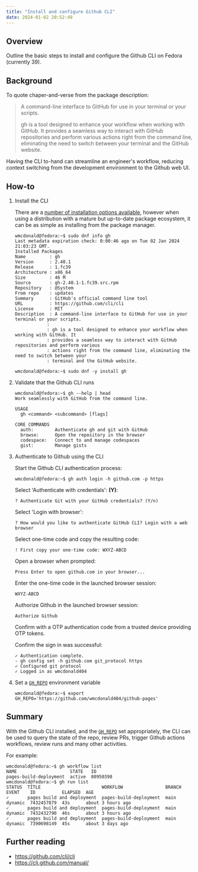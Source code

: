 ```yaml
---
title: "Install and configure Github CLI"
date: 2024-01-02 20:52:49
---
```


## Overview
Outline the basic steps to install and configure the Github CLI on Fedora (currently 39).

## Background
To quote chaper-and-verse from the package description:

> A command-line interface to GitHub for use in your terminal or your scripts.
>
> gh is a tool designed to enhance your workflow when working with GitHub. It provides a seamless way to interact with GitHub repositories and perform various actions right from the command line, eliminating the need to switch between your terminal and the GitHub website.

Having the CLI to-hand can streamline an engineer's workflow, reducing context switching from the development environment to the Github web UI.

## How-to
1. Install the CLI

    There are a [number of installation options available](https://github.com/cli/cli#installation), however when using a distribution with a mature but up-to-date package ecosystem, it can be as simple as installing from the package manager.

    ```
    wmcdonald@fedora:~$ sudo dnf info gh
    Last metadata expiration check: 0:00:46 ago on Tue 02 Jan 2024 21:03:23 GMT.
    Installed Packages
    Name         : gh
    Version      : 2.40.1
    Release      : 1.fc39
    Architecture : x86_64
    Size         : 46 M
    Source       : gh-2.40.1-1.fc39.src.rpm
    Repository   : @System
    From repo    : updates
    Summary      : GitHub's official command line tool
    URL          : https://github.com/cli/cli
    License      : MIT
    Description  : A command-line interface to GitHub for use in your terminal or your scripts.
                : 
                : gh is a tool designed to enhance your workflow when working with GitHub. It
                : provides a seamless way to interact with GitHub repositories and perform various
                : actions right from the command line, eliminating the need to switch between your
                : terminal and the GitHub website.

    wmcdonald@fedora:~$ sudo dnf -y install gh
    ```

2. Validate that the Github CLI runs

    ```
    wmcdonald@fedora:~$ gh --help | head
    Work seamlessly with GitHub from the command line.

    USAGE
      gh <command> <subcommand> [flags]

    CORE COMMANDS
      auth:        Authenticate gh and git with GitHub
      browse:      Open the repository in the browser
      codespace:   Connect to and manage codespaces
      gist:        Manage gists
    ```

3. Authenticate to Github using the CLI

    Start the Github CLI authentication process:
    ```
    wmcdonald@fedora:~$ gh auth login -h github.com -p https
    ```
    Select 'Authenticate with credentials': **(Y)**:
    ```
    ? Authenticate Git with your GitHub credentials? (Y/n) 
    ```
    Select 'Login with browser':
    ```
    ? How would you like to authenticate GitHub CLI? Login with a web browser
    ```
    Select one-time code and copy the resulting code:
    ```
    ! First copy your one-time code: WXYZ-ABCD
    ```
    Open a browser when prompted:
    ```
    Press Enter to open github.com in your browser... 
    ```
    Enter the one-time code in the launched browser session:
    ```
    WXYZ-ABCD
    ```
    Authorize Github in the launched browser session:
    ```
    Authorize Github
    ```
    Confirm with a OTP authentication code from a trusted device providing OTP tokens.

    Confirm the sign in was successful:
    ```
    ✓ Authentication complete.
    - gh config set -h github.com git_protocol https
    ✓ Configured git protocol
    ✓ Logged in as wmcdonald404
    ```

4. Set a [`GH_REPO`](https://cli.github.com/manual/gh_help_environment) environment variable

    ```
    wmcdonald@fedora:~$ export GH_REPO='https://github.com/wmcdonald404/github-pages' 
    ```

## Summary
With the Github CLI installed, and the [`GH_REPO`](https://cli.github.com/manual/gh_help_environment) set appropriately, the CLI can be used to query the state of the repo, review PRs, trigger Github actions workflows, review runs and many other activities.

For example:

```
wmcdonald@fedora:~$ gh workflow list
NAME                    STATE   ID      
pages-build-deployment  active  80950398
wmcdonald@fedora:~$ gh run list
STATUS  TITLE                       WORKFLOW                BRANCH  EVENT    ID          ELAPSED  AGE              
✓       pages build and deployment  pages-build-deployment  main    dynamic  7432457879  43s      about 3 hours ago
✓       pages build and deployment  pages-build-deployment  main    dynamic  7432432790  46s      about 3 hours ago
✓       pages build and deployment  pages-build-deployment  main    dynamic  7390698149  45s      about 3 days ago

```
## Further reading
- https://github.com/cli/cli
- https://cli.github.com/manual/

